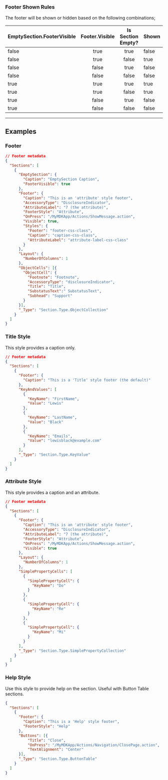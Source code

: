 ### Footer Shown Rules
The footer will be shown or hidden based on the following combinations;

| EmptySection.FooterVisible | Footer.Visible | Is Section Empty? | Shown      |
| ------------------------ |:-------------: | :---------------: | ---------- |
| false                     | true           | true              | false      |
| false                     | true           | false             | true       |
| false                     | false          | true              | false      |
| false                     | false          | false             | false      |
| true                    | true           | true              | true       |
| true                    | true           | false             | true       |
| true                    | false          | true              | false      |
| true                    | false          | false             | false      |


----
## Examples

### Footer
```json
// Footer metadata
{
  "Sections": [
    {
      "EmptySection": {  
        "Caption": "EmptySection Caption",
        "FooterVisible": true
      },
      "Footer": {
        "Caption": "This is an 'attribute' style footer",
        "AccessoryType": "DisclosureIndicator",
        "AttributeLabel": "7 (the attribute)",
        "FooterStyle": "Attribute",
        "OnPress": "/MyMDKApp/Actions/ShowMessage.action",
        "Visible": true,
        "Styles": {
          "Footer": "footer-css-class",
          "Caption": "caption-css-class",
          "AttributeLabel": "attribute-label-css-class"
        }
      },
      "Layout": {
        "NumberOfColumns": 1
      },
      "ObjectCells": [{  
        "ObjectCell": {
          "Footnote": "Footnote",
          "AccessoryType": "disclosureIndicator",
          "Title": "Title",
          "SubstatusText":" SubstatusText",
          "Subhead": "Support"
        }
      }],
      "_Type": "Section.Type.ObjectCollection"
    }
  ]
}
```

### Title Style
This style provides a caption only.
```json
// Footer metadata
{
  "Sections": [
    {
      "Footer": {
        "Caption": "This is a 'Title' style footer (the default)"
      },
      "KeyAndValues": [
        {
          "KeyName": "FirstName",
          "Value": "Lewis"
        },
        {
          "KeyName": "LastName",
          "Value": "Black"
        },
        {
          "KeyName": "Emails",
          "Value": "lewisblack@example.com"
        }
      ],
      "_Type": "Section.Type.KeyValue"
    }
  ]
}
```

### Attribute Style
This style provides a caption and an attribute.
```json
// Footer metadata
{
  "Sections": [
    {
      "Footer": {
        "Caption": "This is an 'attribute' style footer",
        "AccessoryType": "DisclosureIndicator",
        "AttributeLabel": "7 (the attribute)",
        "FooterStyle": "Attribute",
        "OnPress": "/MyMDKApp/Actions/ShowMessage.action",
        "Visible": true
      },
      "Layout": {
        "NumberOfColumns": 1
      },
      "SimplePropertyCells": [
        {
          "SimplePropertyCell": {
            "KeyName": "Do"
          }
        },
        {
          "SimplePropertyCell": {
            "KeyName": "Re"
          }
        },
        {
          "SimplePropertyCell": {
            "KeyName": "Mi"
          }
        }
      ],
      "_Type": "Section.Type.SimplePropertyCollection"
    }
  ]
}
```

### Help Style
Use this style to provide help on the section. Useful with Button Table sections.
```json
{
  "Sections": [
    {
      "Footer": {
        "Caption": "This is a 'Help' style footer",
        "FooterStyle": "Help"
      },
      "Buttons": [{
          "Title": "Close",
          "OnPress": "/MyMDKApp/Actions/Navigation/ClosePage.action",
          "TextAlignment": "Center"
      }],
      "_Type": "Section.Type.ButtonTable"
    }
  ]
}
```